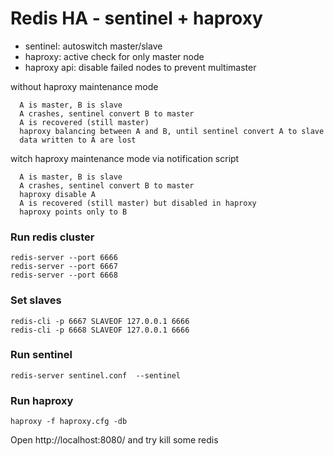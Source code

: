# Redis HA - sentinel + haproxy

- sentinel: autoswitch master/slave
- haproxy: active check for only master node
- haproxy api: disable failed nodes to prevent multimaster

without haproxy maintenance mode
```
  A is master, B is slave
  A crashes, sentinel convert B to master
  A is recovered (still master)
  haproxy balancing between A and B, until sentinel convert A to slave
  data written to A are lost
```

witch haproxy maintenance mode via notification script
```
  A is master, B is slave
  A crashes, sentinel convert B to master
  haproxy disable A
  A is recovered (still master) but disabled in haproxy
  haproxy points only to B
```

### Run redis cluster
```
redis-server --port 6666
redis-server --port 6667
redis-server --port 6668
```

### Set slaves
```
redis-cli -p 6667 SLAVEOF 127.0.0.1 6666
redis-cli -p 6668 SLAVEOF 127.0.0.1 6666
```

### Run sentinel
```
redis-server sentinel.conf  --sentinel
```

### Run haproxy
```
haproxy -f haproxy.cfg -db
```

Open http://localhost:8080/ and try kill some redis

